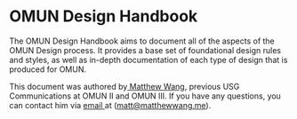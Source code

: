 # OMUN Design Handbook

The OMUN Design Handbook aims to document all of the aspects of the OMUN Design process. It provides a base set of foundational design rules and styles, as well as in-depth documentation of each type of design that is produced for OMUN.

This document was authored by[ Matthew Wang](https://matthewwang.me), previous USG Communications at OMUN II and OMUN III. If you have any questions, you can contact him via [email ](mailto:matt@matthewwang.me)at \([matt@matthewwang.me](mailto:matt@matthewwang.me)\).

